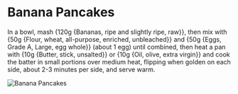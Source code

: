 # Banana Pancakes

In a bowl, mash {120g {Bananas, ripe and slightly ripe, raw}}, then mix with {50g {Flour, wheat, all-purpose, enriched, unbleached}} and {50g {Eggs, Grade A, Large, egg whole}} (about 1 egg) until combined, then heat a pan with {10g {Butter, stick, unsalted}} or {10g {Oil, olive, extra virgin}} and cook the batter in small portions over medium heat, flipping when golden on each side, about 2-3 minutes per side, and serve warm. 

![Banana Pancakes](../../MealPlanner/meals/images/bananapancakes.jpg)